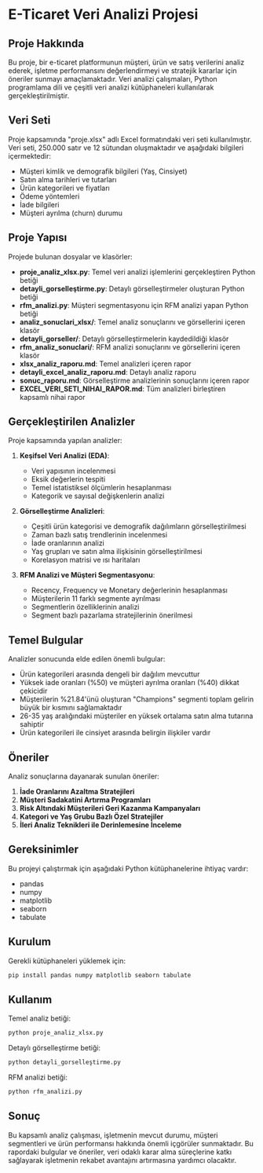 # E-Ticaret Veri Analizi Projesi

## Proje Hakkında

Bu proje, bir e-ticaret platformunun müşteri, ürün ve satış verilerini analiz ederek, işletme performansını değerlendirmeyi ve stratejik kararlar için öneriler sunmayı amaçlamaktadır. Veri analizi çalışmaları, Python programlama dili ve çeşitli veri analizi kütüphaneleri kullanılarak gerçekleştirilmiştir.

## Veri Seti

Proje kapsamında "proje.xlsx" adlı Excel formatındaki veri seti kullanılmıştır. Veri seti, 250.000 satır ve 12 sütundan oluşmaktadır ve aşağıdaki bilgileri içermektedir:

- Müşteri kimlik ve demografik bilgileri (Yaş, Cinsiyet)
- Satın alma tarihleri ve tutarları
- Ürün kategorileri ve fiyatları
- Ödeme yöntemleri
- İade bilgileri
- Müşteri ayrılma (churn) durumu

## Proje Yapısı

Projede bulunan dosyalar ve klasörler:

- **proje_analiz_xlsx.py**: Temel veri analizi işlemlerini gerçekleştiren Python betiği
- **detayli_gorselleştirme.py**: Detaylı görselleştirmeler oluşturan Python betiği
- **rfm_analizi.py**: Müşteri segmentasyonu için RFM analizi yapan Python betiği
- **analiz_sonuclari_xlsx/**: Temel analiz sonuçlarını ve görsellerini içeren klasör
- **detayli_gorseller/**: Detaylı görselleştirmelerin kaydedildiği klasör
- **rfm_analiz_sonuclari/**: RFM analizi sonuçlarını ve görsellerini içeren klasör
- **xlsx_analiz_raporu.md**: Temel analizleri içeren rapor
- **detayli_excel_analiz_raporu.md**: Detaylı analiz raporu
- **sonuc_raporu.md**: Görselleştirme analizlerinin sonuçlarını içeren rapor
- **EXCEL_VERI_SETI_NIHAI_RAPOR.md**: Tüm analizleri birleştiren kapsamlı nihai rapor

## Gerçekleştirilen Analizler

Proje kapsamında yapılan analizler:

1. **Keşifsel Veri Analizi (EDA)**:
   - Veri yapısının incelenmesi
   - Eksik değerlerin tespiti
   - Temel istatistiksel ölçümlerin hesaplanması
   - Kategorik ve sayısal değişkenlerin analizi

2. **Görselleştirme Analizleri**:
   - Çeşitli ürün kategorisi ve demografik dağılımların görselleştirilmesi
   - Zaman bazlı satış trendlerinin incelenmesi
   - İade oranlarının analizi
   - Yaş grupları ve satın alma ilişkisinin görselleştirilmesi
   - Korelasyon matrisi ve ısı haritaları

3. **RFM Analizi ve Müşteri Segmentasyonu**:
   - Recency, Frequency ve Monetary değerlerinin hesaplanması
   - Müşterilerin 11 farklı segmente ayrılması
   - Segmentlerin özelliklerinin analizi
   - Segment bazlı pazarlama stratejilerinin önerilmesi

## Temel Bulgular

Analizler sonucunda elde edilen önemli bulgular:

- Ürün kategorileri arasında dengeli bir dağılım mevcuttur
- Yüksek iade oranları (%50) ve müşteri ayrılma oranları (%40) dikkat çekicidir
- Müşterilerin %21.84'ünü oluşturan "Champions" segmenti toplam gelirin büyük bir kısmını sağlamaktadır
- 26-35 yaş aralığındaki müşteriler en yüksek ortalama satın alma tutarına sahiptir
- Ürün kategorileri ile cinsiyet arasında belirgin ilişkiler vardır

## Öneriler

Analiz sonuçlarına dayanarak sunulan öneriler:

1. **İade Oranlarını Azaltma Stratejileri**
2. **Müşteri Sadakatini Artırma Programları**
3. **Risk Altındaki Müşterileri Geri Kazanma Kampanyaları**
4. **Kategori ve Yaş Grubu Bazlı Özel Stratejiler**
5. **İleri Analiz Teknikleri ile Derinlemesine İnceleme**

## Gereksinimler

Bu projeyi çalıştırmak için aşağıdaki Python kütüphanelerine ihtiyaç vardır:

- pandas
- numpy
- matplotlib
- seaborn
- tabulate

## Kurulum

Gerekli kütüphaneleri yüklemek için:

```bash
pip install pandas numpy matplotlib seaborn tabulate
```

## Kullanım

Temel analiz betiği:
```bash
python proje_analiz_xlsx.py
```

Detaylı görselleştirme betiği:
```bash
python detayli_gorselleştirme.py
```

RFM analizi betiği:
```bash
python rfm_analizi.py
```

## Sonuç

Bu kapsamlı analiz çalışması, işletmenin mevcut durumu, müşteri segmentleri ve ürün performansı hakkında önemli içgörüler sunmaktadır. Bu rapordaki bulgular ve öneriler, veri odaklı karar alma süreçlerine katkı sağlayarak işletmenin rekabet avantajını artırmasına yardımcı olacaktır. 